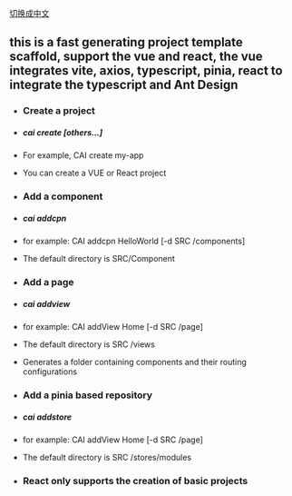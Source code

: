 [切换成中文](https://github.com/caijianhaoa/caill-cli/blob/main/README.zh.md)

## this is a fast generating project template scaffold, support the vue and react, the vue integrates vite, axios, typescript, pinia, react to integrate the typescript and Ant Design  
 
- ### Create a project  
 
- ##### cai create <project> [others...]  
 
- For example, CAI create my-app  
 
- You can create a VUE or React project  
 
- ### Add a component  
 
- ##### cai addcpn <name>  
 
- for example: CAI addcpn HelloWorld [-d SRC /components]  
 
- The default directory is SRC/Component  
 
- ### Add a page  
 
- ##### cai addview <view>  
 
- for example: CAI addView Home [-d SRC /page]  
- The default directory is SRC /views  
- Generates a folder containing components and their routing configurations  
 
- ### Add a pinia based repository  
 
- ##### cai addstore <store>  
 
- for example: CAI addView Home [-d SRC /page]  
 
- The default directory is SRC /stores/modules  
 
- ### React only supports the creation of basic projects  